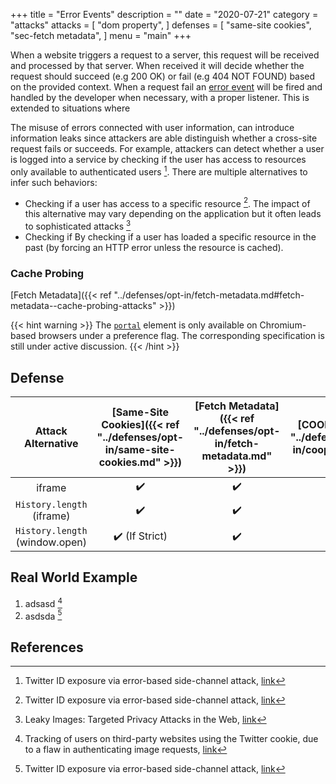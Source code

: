 +++
title = "Error Events"
description = ""
date = "2020-07-21"
category = "attacks"
attacks = [
    "dom property",
]
defenses = [
    "same-site cookies",
    "sec-fetch metadata",
]
menu = "main"
+++


When a website triggers a request to a server, this request will be received and processed by that server. When received it will decide whether the request should succeed (e.g 200 OK) or fail (e.g 404 NOT FOUND) based on the provided context. When a request fail an [error event](https://developer.mozilla.org/en-US/docs/Web/API/Element/error_event) will be fired and handled by the developer when necessary, with a proper listener. This is extended to situations where

The misuse of errors connected with user information, can introduce information leaks since attackers are able distinguish whether a cross-site request fails or succeeds. For example, attackers can detect whether a user is logged into a service by checking if the user has access to resources only available to authenticated users [^3]. There are multiple alternatives to infer such behaviors:

- Checking if a user has access to a specific resource [^3]. The impact of this alternative may vary depending on the application but it often leads to sophisticated attacks [^1]
- Checking if By checking if a user has loaded a specific resource in the past (by forcing an HTTP error unless the resource is cached).

### Cache Probing

[Fetch Metadata]({{< ref "../defenses/opt-in/fetch-metadata.md#fetch-metadata--cache-probing-attacks" >}}) 


{{< hint warning >}}
The [`portal`](https://web.dev/hands-on-portals/) element is only available on Chromium-based browsers under a preference flag. The corresponding specification is still under active discussion.
{{< /hint >}}


## Defense

| Attack Alternative  | [Same-Site Cookies]({{< ref "../defenses/opt-in/same-site-cookies.md" >}})  | [Fetch Metadata]({{< ref "../defenses/opt-in/fetch-metadata.md" >}})  | [COOP]({{< ref "../defenses/opt-in/coop.md" >}})  |  [Framing Protections]({{< ref "../defenses/opt-in/xfo.md" >}}) |
|:----------------------------------:|:--------------------------:|:---------------:|:-----:|:--------------------:|
| iframe                             |         ✔️                 |      ✔️         |  ❌   |          ✔️         |
| `History.length` (iframe)          |         ✔️                 |      ✔️         |  ❌   |          ✔️         |
| `History.length` (window.open)     |         ✔️ (If Strict)     |      ✔️         |  ✔️   |           ❌        |


## Real World Example

1. adsasd [^2]
2. asdsda [^3]

## References

[^1]: Leaky Images: Targeted Privacy Attacks in the Web, [link](https://www.usenix.org/system/files/sec19fall_staicu_prepub.pdf)
[^2]: Tracking of users on third-party websites using the Twitter cookie, due to a flaw in authenticating image requests, [link](https://hackerone.com/reports/329957)
[^3]: Twitter ID exposure via error-based side-channel attack, [link](https://hackerone.com/reports/505424)
[^4]: Abusing HTTP Status Codes to Expose Private Information, [link](https://www.grepular.com/Abusing_HTTP_Status_Codes_to_Expose_Private_Information)